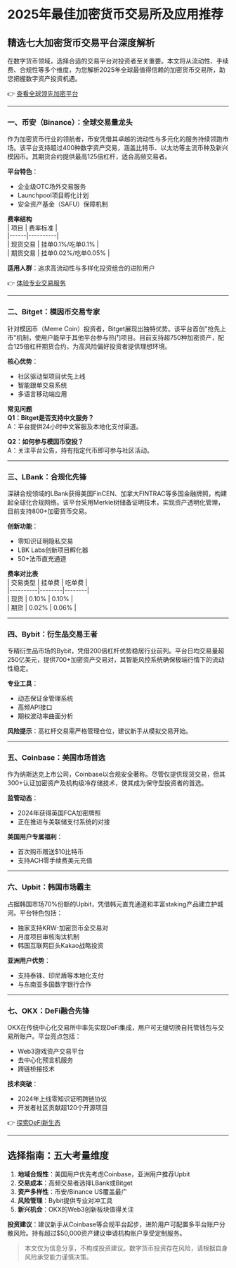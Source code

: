 # 2025年最佳加密货币交易所及应用推荐  

## 精选七大加密货币交易平台深度解析  

在数字货币领域，选择合适的交易平台对投资者至关重要。本文将从流动性、手续费、合规性等多个维度，为您解析2025年全球最值得信赖的加密货币交易所，助您把握数字资产投资机遇。  

👉 [查看全球领先加密平台](https://bit.ly/okx_welcome)  

---

### 一、币安（Binance）：全球交易量龙头  

作为加密货币行业的领航者，币安凭借其卓越的流动性与多元化的服务持续领跑市场。该平台支持超过400种数字资产交易，涵盖比特币、以太坊等主流币种及新兴模因币。其期货合约提供最高125倍杠杆，适合高频交易者。  

**平台特色**：  
- 企业级OTC场外交易服务  
- Launchpool项目孵化计划  
- 安全资产基金（SAFU）保障机制  

**费率结构**  
| 项目 | 费率标准 |  
|------|----------|  
| 现货交易 | 挂单0.1%/吃单0.1% |  
| 期货交易 | 挂单0.02%/吃单0.05% |  

**适用人群**：追求高流动性与多样化投资组合的进阶用户  

👉 [体验专业交易服务](https://bit.ly/okx_welcome)  

---

### 二、Bitget：模因币交易专家  

针对模因币（Meme Coin）投资者，Bitget展现出独特优势。该平台首创"抢先上市"机制，使用户能早于其他平台参与热门项目。目前支持超750种加密资产，配合125倍杠杆期货合约，为高风险偏好投资者提供理想环境。  

**核心优势**：  
- 社区驱动型项目优先上线  
- 智能跟单交易系统  
- 多语言移动端应用  

**常见问题**  
**Q1：Bitget是否支持中文服务？**  
A：平台提供24小时中文客服及本地化支付渠道。  

**Q2：如何参与模因币空投？**  
A：关注平台公告，持有指定代币即可参与社区活动。  

---

### 三、LBank：合规化先锋  

深耕合规领域的LBank获得美国FinCEN、加拿大FINTRAC等多国金融牌照，构建起全球化合规网络。该平台采用Merkle树储备证明技术，实现资产透明化管理，目前支持800+加密货币交易。  

**创新功能**：  
- 零知识证明隐私交易  
- LBK Labs创新项目孵化器  
- 50+法币直充通道  

**费率对比表**  
| 交易类型 | 挂单费 | 吃单费 |  
|----------|--------|--------|  
| 现货 | 0.10% | 0.10% |  
| 期货 | 0.02% | 0.06% |  

---

### 四、Bybit：衍生品交易王者  

专精衍生品市场的Bybit，凭借200倍杠杆优势稳居行业前列。平台日均交易量超250亿美元，提供700+加密资产交易对，其智能风控系统确保极端行情下的流动性稳定。  

**专业工具**：  
- 动态保证金管理系统  
- 高频API接口  
- 期权波动率曲面分析  

**风险提示**：高杠杆交易需严格管理仓位，建议新手从模拟交易开始。  

---

### 五、Coinbase：美国市场首选  

作为纳斯达克上市公司，Coinbase以合规安全著称。尽管仅提供现货交易，但其300+认证加密资产及机构级冷存储技术，使其成为保守型投资者的首选。  

**监管动态**：  
- 2024年获得英国FCA加密牌照  
- 正在推进与美联储支付系统的对接  

**美国用户专属福利**：  
- 首次购币赠送$10比特币  
- 支持ACH零手续费美元充值  

---

### 六、Upbit：韩国市场霸主  

占据韩国市场70%份额的Upbit，凭借韩元直充通道和丰富staking产品建立护城河。平台特色包括：  
- 独家支持KRW-加密货币全交易对  
- 月度项目审核淘汰机制  
- 韩国互联网巨头Kakao战略投资  

**亚洲用户优势**：  
- 支持泰铢、印尼盾等本地化支付  
- 与东南亚多国数字银行合作  

---

### 七、OKX：DeFi融合先锋  

OKX在传统中心化交易所中率先实现DeFi集成，用户可无缝切换自托管钱包与交易所账户。平台亮点包括：  
- Web3游戏资产交易平台  
- 去中心化预言机服务  
- 跨链桥接技术  

**技术突破**：  
- 2024年上线零知识证明跨链协议  
- 开发者社区贡献超120个开源项目  

👉 [探索DeFi新生态](https://bit.ly/okx_welcome)  

---

## 选择指南：五大考量维度  

1. **地域合规性**：美国用户优先考虑Coinbase，亚洲用户推荐Upbit  
2. **交易成本**：高频交易者选择LBank或Bitget  
3. **资产多样性**：币安/Binance US覆盖最广  
4. **风险管理**：Bybit提供专业对冲工具  
5. **新兴机会**：OKX的Web3创新板块值得关注  

**投资建议**：建议新手从Coinbase等合规平台起步，进阶用户可配置多平台账户分散风险。持有超过$50,000资产建议申请机构账户享受定制服务。  

> 本文仅为信息分享，不构成投资建议。数字货币投资存在风险，请根据自身风险承受能力谨慎决策。